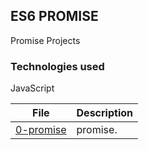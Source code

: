 ## ES6 PROMISE

Promise Projects


### Technologies used
JavaScript

|   **File**   |   **Description**   |
| -------------- | --------------------- |
|[0-promise](./0-promise.js) | promise.

